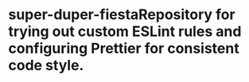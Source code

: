 # super-duper-fiestaRepository for trying out custom ESLint rules and configuring Prettier for consistent code style.
